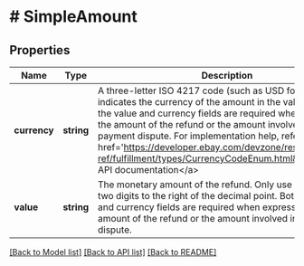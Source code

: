 # # SimpleAmount

## Properties

Name | Type | Description | Notes
------------ | ------------- | ------------- | -------------
**currency** | **string** | A three-letter ISO 4217 code (such as USD for US site) that indicates the currency of the amount in the value field. Both the value and currency fields are required when expressing the amount of the refund or the amount involved in a payment dispute. For implementation help, refer to &lt;a href&#x3D;&#39;https://developer.ebay.com/devzone/rest/api-ref/fulfillment/types/CurrencyCodeEnum.html&#39;&gt;eBay API documentation&lt;/a&gt; | [optional] 
**value** | **string** | The monetary amount of the refund. Only use a maximum of two digits to the right of the decimal point. Both the value and currency fields are required when expressing the amount of the refund or the amount involved in a payment dispute. | [optional] 

[[Back to Model list]](../../README.md#documentation-for-models) [[Back to API list]](../../README.md#documentation-for-api-endpoints) [[Back to README]](../../README.md)


